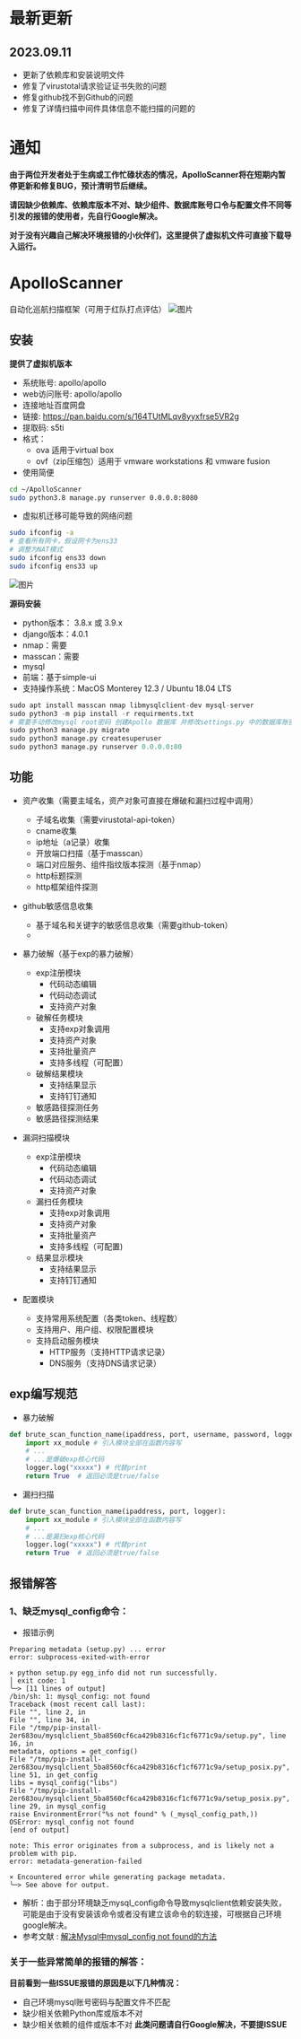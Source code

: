 # 最新更新
## 2023.09.11
+ 更新了依赖库和安装说明文件
+ 修复了virustotal请求验证证书失败的问题
+ 修复github找不到Github的问题
+ 修复了详情扫描中间件具体信息不能扫描的问题的


# 通知
**由于两位开发者处于生病或工作忙碌状态的情况，ApolloScanner将在短期内暂停更新和修复BUG，预计清明节后继续。**

**请因缺少依赖库、依赖库版本不对、缺少组件、数据库账号口令与配置文件不同等引发的报错的使用者，先自行Google解决。**

**对于没有兴趣自己解决环境报错的小伙伴们，这里提供了虚拟机文件可直接下载导入运行。**
# ApolloScanner
自动化巡航扫描框架（可用于红队打点评估）
![图片](https://user-images.githubusercontent.com/11972644/158723361-8356e64d-55fa-40df-a39c-2b52561726ab.png)


## 安装
**提供了虚拟机版本**
+ 系统账号: apollo/apollo
+ web访问账号: apollo/apollo
+ 连接地址百度网盘 
+ 链接: https://pan.baidu.com/s/164TUtMLqv8yyxfrse5VR2g 
+ 提取码: s5ti 
+ 格式：
  + ova 适用于virtual box
  + ovf（zip压缩包）适用于 vmware workstations 和 vmware fusion
+ 使用简便  
```bash
cd ~/ApolloScanner
sudo python3.8 manage.py runserver 0.0.0.0:8080
```
+ 虚拟机迁移可能导致的网络问题
```bash
sudo ifconfig -a 
# 查看所有网卡，假设网卡为ens33
# 调整为NAT模式
sudo ifconfig ens33 down
sudo ifconfig ens33 up
```
![图片](https://user-images.githubusercontent.com/11972644/159934652-5fef3ec7-cec9-4385-8caa-3cf8a54caf6a.png)

**源码安装**
+ python版本： 3.8.x 或 3.9.x
+ django版本：4.0.1
+ nmap：需要
+ masscan：需要
+ mysql
+ 前端：基于simple-ui
+ 支持操作系统：MacOS Monterey 12.3 / Ubuntu 18.04 LTS

```python
sudo apt install masscan nmap libmysqlclient-dev mysql-server
sudo python3 -m pip install -r requirments.txt
# 需要手动修改mysql root密码 创建Apollo 数据库 并修改settings.py 中的数据库账密
sudo python3 manage.py migrate
sudo python3 manage.py createsuperuser
sudo python3 manage.py runserver 0.0.0.0:80
```

## 功能
+ 资产收集（需要主域名，资产对象可直接在爆破和漏扫过程中调用）
  + 子域名收集（需要virustotal-api-token）
  + cname收集
  + ip地址（a记录）收集
  + 开放端口扫描（基于masscan）
  + 端口对应服务、组件指纹版本探测（基于nmap）
  + http标题探测
  + http框架组件探测

+ github敏感信息收集
  + 基于域名和关键字的敏感信息收集（需要github-token）
  + 
+ 暴力破解（基于exp的暴力破解）
  + exp注册模块
    + 代码动态编辑
    + 代码动态调试
    + 支持资产对象
  + 破解任务模块
    + 支持exp对象调用
    + 支持资产对象
    + 支持批量资产 
    + 支持多线程（可配置） 
  + 破解结果模块
    + 支持结果显示
    + 支持钉钉通知
  + 敏感路径探测任务
  + 敏感路径探测结果  
  
+ 漏洞扫描模块
  + exp注册模块 
    + 代码动态编辑
    + 代码动态调试
    + 支持资产对象
  + 漏扫任务模块
    + 支持exp对象调用
    + 支持资产对象
    + 支持批量资产 
    + 支持多线程（可配置) 
  + 结果显示模块
    + 支持结果显示
    + 支持钉钉通知
   
+ 配置模块
  + 支持常用系统配置（各类token、线程数）
  + 支持用户、用户组、权限配置模块
  + 支持启动服务模块
    + HTTP服务（支持HTTP请求记录）
    + DNS服务（支持DNS请求记录） 

## exp编写规范
+ 暴力破解
```python
def brute_scan_function_name(ipaddress, port, username, password, logger):  
    import xx_module # 引入模块全部在函数内容写
    # ... 
    # ...是爆破exp核心代码
    logger.log("xxxxx") # 代替print
    return True  # 返回必须是true/false
```
+ 漏扫扫描
```python
def brute_scan_function_name(ipaddress, port, logger):  
    import xx_module # 引入模块全部在函数内容写
    # ... 
    # ...是漏扫exp核心代码
    logger.log("xxxxx") # 代替print
    return True  # 返回必须是true/false
```

## 报错解答
### 1、缺乏mysql_config命令：
+ 报错示例
```
Preparing metadata (setup.py) ... error
error: subprocess-exited-with-error

× python setup.py egg_info did not run successfully.
│ exit code: 1
╰─> [11 lines of output]
/bin/sh: 1: mysql_config: not found
Traceback (most recent call last):
File "", line 2, in
File "", line 34, in
File "/tmp/pip-install-2er683ou/mysqlclient_5ba8560cf6ca429b8316cf1cf6771c9a/setup.py", line 16, in
metadata, options = get_config()
File "/tmp/pip-install-2er683ou/mysqlclient_5ba8560cf6ca429b8316cf1cf6771c9a/setup_posix.py", line 51, in get_config
libs = mysql_config("libs")
File "/tmp/pip-install-2er683ou/mysqlclient_5ba8560cf6ca429b8316cf1cf6771c9a/setup_posix.py", line 29, in mysql_config
raise EnvironmentError("%s not found" % (_mysql_config_path,))
OSError: mysql_config not found
[end of output]

note: This error originates from a subprocess, and is likely not a problem with pip.
error: metadata-generation-failed

× Encountered error while generating package metadata.
╰─> See above for output.
```
+ 解析：由于部分环境缺乏mysql_config命令导致mysqlclient依赖安装失败，可能是由于没有安装该命令或者没有建立该命令的软连接，可根据自己环境google解决。
+ 参考文献 : [解决Mysql中mysql_config not found的方法](https://www.cnblogs.com/alice-bj/articles/9512426.html)

### 关于一些异常简单的报错的解答：
**目前看到一些ISSUE报错的原因是以下几种情况：**
+ 自己环境mysql账号密码与配置文件不匹配
+ 缺少相关依赖Python库或版本不对
+ 缺少相关依赖的组件或版本不对
**此类问题请自行Google解决，不要提ISSUE**
